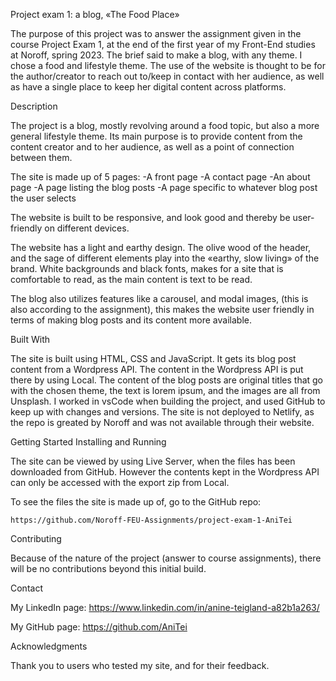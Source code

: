 Project exam 1: a blog, «The Food Place»

The purpose of this project was to answer the assignment given in the course Project Exam 1, at the end of the first year of my Front-End studies at Noroff, spring 2023.
The brief said to make a blog, with any theme. I chose a food and lifestyle theme. The use of the website is thought to be for the author/creator to reach out to/keep in contact with her audience, as well as have a single place to keep her digital content across platforms. 


Description

The project is a blog, mostly revolving around a food topic, but also a more general lifestyle theme. Its main purpose is to provide content from the content creator and to her audience, as well as a point of connection between them.

The site is made up of 5 pages:
-A front page
-A contact page
-An about page
-A page listing the blog posts
-A page specific to whatever blog post the user selects

The website is built to be responsive, and look good and thereby be user-friendly on different devices.

The website has a light and earthy design. The olive wood of the header, and the sage of different elements play into the «earthy, slow living» of the brand. White backgrounds and black fonts, makes for a site that is comfortable to read, as the main content is text to be read. 

The blog also utilizes features like a carousel, and modal images, (this is also according to the assignment), this makes the website user friendly in terms of making blog posts and its content more available.


Built With

The site is built using HTML, CSS and JavaScript. It gets its blog post content from a Wordpress API. The content in the Wordpress API is put there by using Local.
The content of the blog posts are original titles that go with the chosen theme, the text is lorem ipsum, and the images are all from Unsplash. 
I worked in vsCode when building the project, and used GitHub to keep up with changes and versions. 
The site is not deployed to Netlify, as the repo is greated by Noroff and was not available through their website.


Getting Started
Installing and Running

The site can be viewed by using Live Server, when the files has been downloaded from GitHub. However the contents kept in the Wordpress API can only be accessed with the export zip from Local.

To see the files the site is made up of, go to the GitHub repo:

    https://github.com/Noroff-FEU-Assignments/project-exam-1-AniTei


Contributing

Because of the nature of the project (answer to course assignments), there will be no contributions beyond this initial build. 


Contact

My LinkedIn page:
https://www.linkedin.com/in/anine-teigland-a82b1a263/

My GitHub page:
https://github.com/AniTei


Acknowledgments

Thank you to users who tested my site, and for their feedback.